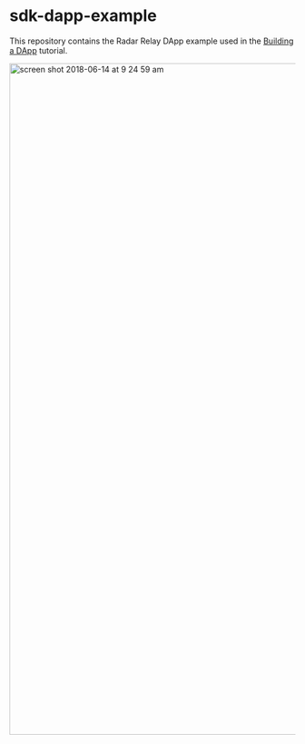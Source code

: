 # sdk-dapp-example
This repository contains the Radar Relay DApp example used in the [Building a DApp](https://developers.radarrelay.com/dapp-tutorial) tutorial.

<img width="1184" alt="screen shot 2018-06-14 at 9 24 59 am" src="https://user-images.githubusercontent.com/20102664/41422077-68fc31c8-6fb5-11e8-842b-325bf30e8f99.png">
